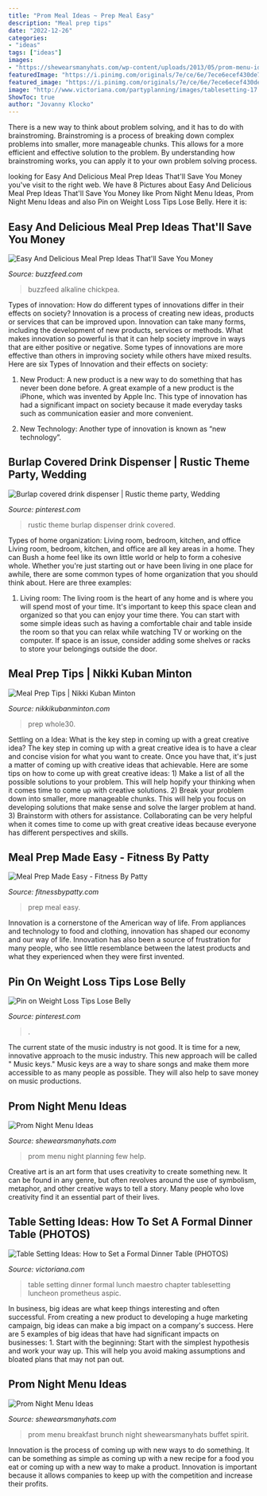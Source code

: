 ```yaml
---
title: "Prom Meal Ideas ~ Prep Meal Easy"
description: "Meal prep tips"
date: "2022-12-26"
categories:
- "ideas"
tags: ["ideas"]
images:
- "https://shewearsmanyhats.com/wp-content/uploads/2013/05/prom-menu-ideas-1.jpg"
featuredImage: "https://i.pinimg.com/originals/7e/ce/6e/7ece6ecef430de7ace20a5bed5269e07.jpg"
featured_image: "https://i.pinimg.com/originals/7e/ce/6e/7ece6ecef430de7ace20a5bed5269e07.jpg"
image: "http://www.victoriana.com/partyplanning/images/tablesetting-17.jpg"
ShowToc: true
author: "Jovanny Klocko"
---
```



There is a new way to think about problem solving, and it has to do with brainstroming. Brainstroming is a process of breaking down complex problems into smaller, more manageable chunks. This allows for a more efficient and effective solution to the problem. By understanding how brainstroming works, you can apply it to your own problem solving process.

	

		
looking for Easy And Delicious Meal Prep Ideas That&#039;ll Save You Money you've visit to the right web. We have 8 Pictures about Easy And Delicious Meal Prep Ideas That&#039;ll Save You Money like Prom Night Menu Ideas, Prom Night Menu Ideas and also Pin on Weight Loss Tips Lose Belly. Here it is:
		
    
## Easy And Delicious Meal Prep Ideas That&#039;ll Save You Money

<img loading=lazy src="https://img.buzzfeed.com/buzzfeed-static/static/2019-09/19/23/asset/eccc146f6134/sub-buzz-2495-1568935391-1.jpg?crop=746:1007;24,120" onerror="this.onerror=null;this.src='https://tse4.mm.bing.net/th?id=OIP.BFdi-QPqvUIwRqY-quCPFwHaJ_&amp;pid=15.1';" alt="Easy And Delicious Meal Prep Ideas That&#039;ll Save You Money">

_Source: buzzfeed.com_

>buzzfeed alkaline chickpea. 

	

Types of innovation: How do different types of innovations differ in their effects on society?
Innovation is a process of creating new ideas, products or services that can be improved upon. Innovation can take many forms, including the development of new products, services or methods. What makes innovation so powerful is that it can help society improve in ways that are either positive or negative. Some types of innovations are more effective than others in improving society while others have mixed results. Here are six Types of Innovation and their effects on society: 
1) New Product: A new product is a new way to do something that has never been done before. A great example of a new product is the iPhone, which was invented by Apple Inc. This type of innovation has had a significant impact on society because it made everyday tasks such as communication easier and more convenient. 

2) New Technology: Another type of innovation is known as “new technology”.

    
## Burlap Covered Drink Dispenser | Rustic Theme Party, Wedding

<img loading=lazy src="https://i.pinimg.com/originals/7e/ce/6e/7ece6ecef430de7ace20a5bed5269e07.jpg" onerror="this.onerror=null;this.src='https://tse3.mm.bing.net/th?id=OIP.v0b-6kz_kTkBq0nVnNK5IgHaJ6&amp;pid=15.1';" alt="Burlap covered drink dispenser | Rustic theme party, Wedding">

_Source: pinterest.com_

>rustic theme burlap dispenser drink covered. 

	

Types of home organization: Living room, bedroom, kitchen, and office
Living room, bedroom, kitchen, and office are all key areas in a home. They can Bush a home feel like its own little world or help to form a cohesive whole. Whether you're just starting out or have been living in one place for awhile, there are some common types of home organization that you should think about. Here are three examples:
1. Living room: The living room is the heart of any home and is where you will spend most of your time. It's important to keep this space clean and organized so that you can enjoy your time there. You can start with some simple ideas such as having a comfortable chair and table inside the room so that you can relax while watching TV or working on the computer. If space is an issue, consider adding some shelves or racks to store your belongings outside the door.


    
## Meal Prep Tips | Nikki Kuban Minton

<img loading=lazy src="https://nikkikubanminton.com/wp-content/uploads/2013/10/Meal-Prep.jpg" onerror="this.onerror=null;this.src='https://tse3.mm.bing.net/th?id=OIP.DbQgkqvCmKyNFxyyDbWi6gHaHa&amp;pid=15.1';" alt="Meal Prep Tips | Nikki Kuban Minton">

_Source: nikkikubanminton.com_

>prep whole30. 

	

Settling on a Idea: What is the key step in coming up with a great creative idea?
The key step in coming up with a great creative idea is to have a clear and concise vision for what you want to create. Once you have that, it's just a matter of coming up with creative ideas that achievable. Here are some tips on how to come up with great creative ideas: 1) Make a list of all the possible solutions to your problem. This will help hopify your thinking when it comes time to come up with creative solutions. 2) Break your problem down into smaller, more manageable chunks. This will help you focus on developing solutions that make sense and solve the larger problem at hand. 3) Brainstorm with others for assistance. Collaborating can be very helpful when it comes time to come up with great creative ideas because everyone has different perspectives and skills.

    
## Meal Prep Made Easy - Fitness By Patty

<img loading=lazy src="https://www.fitnessbypatty.com/wp-content/uploads/meal-prep-pic--e1515372580439.jpg" onerror="this.onerror=null;this.src='https://tse3.mm.bing.net/th?id=OIP.lFii-LFCkQv1YKiRJ196XgHaGL&amp;pid=15.1';" alt="Meal Prep Made Easy - Fitness By Patty">

_Source: fitnessbypatty.com_

>prep meal easy. 

	

Innovation is a cornerstone of the American way of life. From appliances and technology to food and clothing, innovation has shaped our economy and our way of life. Innovation has also been a source of frustration for many people, who see little resemblance between the latest products and what they experienced when they were first invented.

    
## Pin On Weight Loss Tips Lose Belly

<img loading=lazy src="https://i.pinimg.com/originals/50/4d/c7/504dc79cc5226b8817b90463f54bba98.jpg" onerror="this.onerror=null;this.src='https://tse1.mm.bing.net/th?id=OIP.8-KkS53SiTs1bQ3QNpFjmgHaHW&amp;pid=15.1';" alt="Pin on Weight Loss Tips Lose Belly">

_Source: pinterest.com_

>. 

	

The current state of the music industry is not good. It is time for a new, innovative approach to the music industry. This new approach will be called " Music keys." Music keys are a way to share songs and make them more accessible to as many people as possible. They will also help to save money on music productions.

    
## Prom Night Menu Ideas

<img loading=lazy src="http://shewearsmanyhats.com/wp-content/uploads/2013/05/prom-menu-ideas-5.jpg" onerror="this.onerror=null;this.src='https://tse2.mm.bing.net/th?id=OIP.bMBuVumPBIHS1k3fh6FZUAHaNF&amp;pid=15.1';" alt="Prom Night Menu Ideas">

_Source: shewearsmanyhats.com_

>prom menu night planning few help. 

	

Creative art is an art form that uses creativity to create something new. It can be found in any genre, but often revolves around the use of symbolism, metaphor, and other creative ways to tell a story. Many people who love creativity find it an essential part of their lives.

    
## Table Setting Ideas: How To Set A Formal Dinner Table (PHOTOS)

<img loading=lazy src="http://www.victoriana.com/partyplanning/images/tablesetting-17.jpg" onerror="this.onerror=null;this.src='https://tse4.mm.bing.net/th?id=OIP.V-bldQB5_nqGXproa1-bkgHaDR&amp;pid=15.1';" alt="Table Setting Ideas: How to Set a Formal Dinner Table (PHOTOS)">

_Source: victoriana.com_

>table setting dinner formal lunch maestro chapter tablesetting luncheon prometheus aspic. 

	

In business, big ideas are what keep things interesting and often successful. From creating a new product to developing a huge marketing campaign, big ideas can make a big impact on a company's success. Here are 5 examples of big ideas that have had significant impacts on businesses: 1. Start with the beginning: Start with the simplest hypothesis and work your way up. This will help you avoid making assumptions and bloated plans that may not pan out. 
    
## Prom Night Menu Ideas

<img loading=lazy src="https://shewearsmanyhats.com/wp-content/uploads/2013/05/prom-menu-ideas-1.jpg" onerror="this.onerror=null;this.src='https://tse3.mm.bing.net/th?id=OIP.wQvblWRar13U6J8YEo3ctAHaJ4&amp;pid=15.1';" alt="Prom Night Menu Ideas">

_Source: shewearsmanyhats.com_

>prom menu breakfast brunch night shewearsmanyhats buffet spirit. 

	

Innovation is the process of coming up with new ways to do something. It can be something as simple as coming up with a new recipe for a food you eat or coming up with a new way to make a product. Innovation is important because it allows companies to keep up with the competition and increase their profits.

